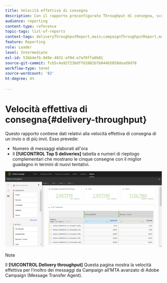 ```yaml
---
title: Velocità effettiva di consegna
description: Con il rapporto preconfigurato Throughput di consegna, scopri il successo della consegna.
audience: reporting
content-type: reference
topic-tags: list-of-reports
context-tags: deliveryThroughputReport,main;campaignThroughputReport,main;programThroughputReport,main
feature: Reporting
role: Leader
level: Intermediate
exl-id: 53bb4efb-949e-4831-af0d-e7af0ffa6b81
source-git-commit: fcb5c4a92f23bdffd1082b7b044b5859dead9d70
workflow-type: tm+mt
source-wordcount: '82'
ht-degree: 4%

---
```


# Velocità effettiva di consegna{#delivery-throughput}

Questo rapporto contiene dati relativi alla velocità effettiva di consegna di un invio o di più invii. Esso prevede:

* Numero di messaggi elaborati all&#39;ora
* Il **[!UICONTROL Top 5 deliveries]** tabella e numeri di riepilogo complementari che mostrano le cinque consegne con il miglior guadagno in termini di nuovi tentativi.

![](assets/delivery_reports_1.png)

>[!NOTE]
>
>Il **[!UICONTROL Delivery throughput]** Questa pagina mostra la velocità effettiva per l’inoltro dei messaggi da Campaign all’MTA avanzato di Adobe Campaign (Message Transfer Agent).
